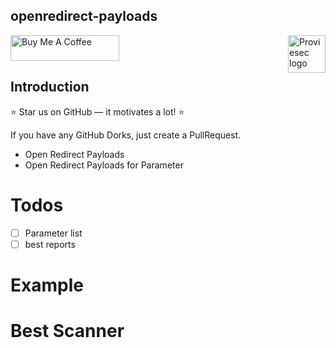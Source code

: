 ## openredirect-payloads

<a href="https://proviesec.org/">
    <img src="https://avatars.githubusercontent.com/u/92156402?s=400&u=7fe0dbb9085a37818ee8c2b061432a9a69cbff42&v=4" alt="Proviesec logo" title="Proviesec" align="right" height="60" />
</a>
<a href="https://www.buymeacoffee.com/proviesec" target="_blank"><img src="https://cdn.buymeacoffee.com/buttons/default-orange.png" alt="Buy Me A Coffee" height="41" width="174"></a>

## Introduction 

:star: Star us on GitHub — it motivates a lot! :star:

If you have any GitHub Dorks, just create a PullRequest. 


- Open Redirect Payloads
- Open Redirect Payloads for Parameter


# Todos 
- [ ] Parameter list 
- [ ] best reports 

# Example

# Best Scanner 

